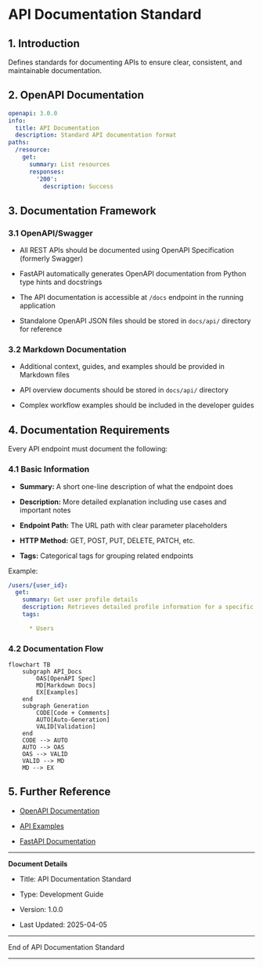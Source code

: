 # API Documentation Standard

## 1. Introduction

Defines standards for documenting APIs to ensure clear, consistent, and maintainable documentation.

## 2. OpenAPI Documentation

```yaml
openapi: 3.0.0
info:
  title: API Documentation
  description: Standard API documentation format
paths:
  /resource:
    get:
      summary: List resources
      responses:
        '200':
          description: Success

```

## 3. Documentation Framework

### 3.1 OpenAPI/Swagger

* All REST APIs should be documented using OpenAPI Specification (formerly Swagger)

* FastAPI automatically generates OpenAPI documentation from Python type hints and docstrings

* The API documentation is accessible at `/docs` endpoint in the running application

* Standalone OpenAPI JSON files should be stored in `docs/api/` directory for reference

### 3.2 Markdown Documentation

* Additional context, guides, and examples should be provided in Markdown files

* API overview documents should be stored in `docs/api/` directory

* Complex workflow examples should be included in the developer guides

## 4. Documentation Requirements

Every API endpoint must document the following:

### 4.1 Basic Information

* **Summary:** A short one-line description of what the endpoint does

* **Description:** More detailed explanation including use cases and important notes

* **Endpoint Path:** The URL path with clear parameter placeholders

* **HTTP Method:** GET, POST, PUT, DELETE, PATCH, etc.

* **Tags:** Categorical tags for grouping related endpoints

Example:

```yaml
/users/{user_id}:
  get:
    summary: Get user profile details
    description: Retrieves detailed profile information for a specific user. Requires authentication.
    tags:

      * Users

```

### 4.2 Documentation Flow

```mermaid
flowchart TB
    subgraph API_Docs
        OAS[OpenAPI Spec]
        MD[Markdown Docs]
        EX[Examples]
    end
    subgraph Generation
        CODE[Code + Comments]
        AUTO[Auto-Generation]
        VALID[Validation]
    end
    CODE --> AUTO
    AUTO --> OAS
    OAS --> VALID
    VALID --> MD
    MD --> EX

```

## 5. Further Reference

* [OpenAPI Documentation](../api/openapi.md)

* [API Examples](../examples/api_examples.md)

* [FastAPI Documentation](https://fastapi.tiangolo.com/)

---

**Document Details**

* Title: API Documentation Standard

* Type: Development Guide

* Version: 1.0.0

* Last Updated: 2025-04-05

---

End of API Documentation Standard

---
